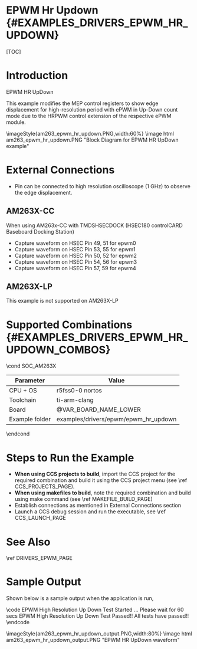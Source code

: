 # EPWM Hr Updown {#EXAMPLES_DRIVERS_EPWM_HR_UPDOWN}

[TOC]

# Introduction

EPWM HR UpDown

This example modifies the MEP control registers to show edge displacement for high-resolution period with ePWM in Up-Down count mode due to the HRPWM control extension of the respective ePWM module.

\imageStyle{am263_epwm_hr_updown.PNG,width:60%}
 \image html am263_epwm_hr_updown.PNG "Block Diagram for EPWM HR UpDown example"

# External Connections

- Pin can be connected to high resolution oscilloscope (1 GHz) to observe the edge displacement.

## AM263X-CC
When using AM263x-CC with TMDSHSECDOCK (HSEC180 controlCARD Baseboard Docking Station)
- Capture waveform on HSEC Pin 49, 51 for epwm0
- Capture waveform on HSEC Pin 53, 55 for epwm1
- Capture waveform on HSEC Pin 50, 52 for epwm2
- Capture waveform on HSEC Pin 54, 56 for epwm3
- Capture waveform on HSEC Pin 57, 59 for epwm4

## AM263X-LP
This example is not supported on AM263X-LP

# Supported Combinations {#EXAMPLES_DRIVERS_EPWM_HR_UPDOWN_COMBOS}

\cond SOC_AM263X

 Parameter      | Value
 ---------------|-----------
 CPU + OS       | r5fss0-0 nortos
 Toolchain      | ti-arm-clang
 Board          | @VAR_BOARD_NAME_LOWER
 Example folder | examples/drivers/epwm/epwm_hr_updown

\endcond



# Steps to Run the Example

- **When using CCS projects to build**, import the CCS project for the required combination
  and build it using the CCS project menu (see \ref CCS_PROJECTS_PAGE).
- **When using makefiles to build**, note the required combination and build using
  make command (see \ref MAKEFILE_BUILD_PAGE)
- Establish connections as mentioned in External Connections section
- Launch a CCS debug session and run the executable, see \ref CCS_LAUNCH_PAGE

# See Also

\ref DRIVERS_EPWM_PAGE

# Sample Output

Shown below is a sample output when the application is run,

\code
EPWM High Resolution Up Down Test Started ...
Please wait for 60 secs
EPWM High Resolution Up Down Test Passed!!
All tests have passed!!
\endcode

\imageStyle{am263_epwm_hr_updown_output.PNG,width:80%}
 \image html am263_epwm_hr_updown_output.PNG "EPWM HR UpDown waveform"
